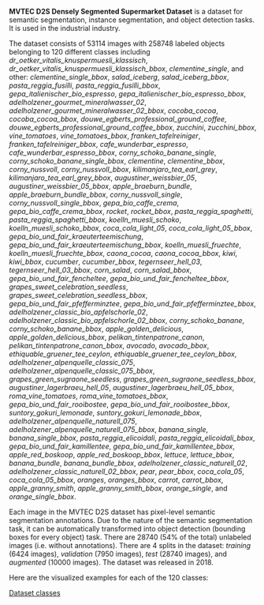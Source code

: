 **MVTEC D2S Densely Segmented Supermarket Dataset** is a dataset for semantic segmentation, instance segmentation, and object detection tasks. It is used in the industrial industry.

The dataset consists of 53114 images with 258748 labeled objects belonging to 120 different classes including *dr_oetker_vitalis_knuspermuesli_klassisch*, *dr_oetker_vitalis_knuspermuesli_klassisch_bbox*, *clementine_single*, and other: *clementine_single_bbox*, *salad_iceberg*, *salad_iceberg_bbox*, *pasta_reggia_fusilli*, *pasta_reggia_fusilli_bbox*, *gepa_italienischer_bio_espresso*, *gepa_italienischer_bio_espresso_bbox*, *adelholzener_gourmet_mineralwasser_02*, *adelholzener_gourmet_mineralwasser_02_bbox*, *cocoba_cocoa*, *cocoba_cocoa_bbox*, *douwe_egberts_professional_ground_coffee*, *douwe_egberts_professional_ground_coffee_bbox*, *zucchini*, *zucchini_bbox*, *vine_tomatoes*, *vine_tomatoes_bbox*, *franken_tafelreiniger*, *franken_tafelreiniger_bbox*, *cafe_wunderbar_espresso*, *cafe_wunderbar_espresso_bbox*, *corny_schoko_banane_single*, *corny_schoko_banane_single_bbox*, *clementine*, *clementine_bbox*, *corny_nussvoll*, *corny_nussvoll_bbox*, *kilimanjaro_tea_earl_grey*, *kilimanjaro_tea_earl_grey_bbox*, *augustiner_weissbier_05*, *augustiner_weissbier_05_bbox*, *apple_braeburn_bundle*, *apple_braeburn_bundle_bbox*, *corny_nussvoll_single*, *corny_nussvoll_single_bbox*, *gepa_bio_caffe_crema*, *gepa_bio_caffe_crema_bbox*, *rocket*, *rocket_bbox*, *pasta_reggia_spaghetti*, *pasta_reggia_spaghetti_bbox*, *koelln_muesli_schoko*, *koelln_muesli_schoko_bbox*, *coca_cola_light_05*, *coca_cola_light_05_bbox*, *gepa_bio_und_fair_kraeuterteemischung*, *gepa_bio_und_fair_kraeuterteemischung_bbox*, *koelln_muesli_fruechte*, *koelln_muesli_fruechte_bbox*, *caona_cocoa*, *caona_cocoa_bbox*, *kiwi*, *kiwi_bbox*, *cucumber*, *cucumber_bbox*, *tegernseer_hell_03*, *tegernseer_hell_03_bbox*, *corn_salad*, *corn_salad_bbox*, *gepa_bio_und_fair_fencheltee*, *gepa_bio_und_fair_fencheltee_bbox*, *grapes_sweet_celebration_seedless*, *grapes_sweet_celebration_seedless_bbox*, *gepa_bio_und_fair_pfefferminztee*, *gepa_bio_und_fair_pfefferminztee_bbox*, *adelholzener_classic_bio_apfelschorle_02*, *adelholzener_classic_bio_apfelschorle_02_bbox*, *corny_schoko_banane*, *corny_schoko_banane_bbox*, *apple_golden_delicious*, *apple_golden_delicious_bbox*, *pelikan_tintenpatrone_canon*, *pelikan_tintenpatrone_canon_bbox*, *avocado*, *avocado_bbox*, *ethiquable_gruener_tee_ceylon*, *ethiquable_gruener_tee_ceylon_bbox*, *adelholzener_alpenquelle_classic_075*, *adelholzener_alpenquelle_classic_075_bbox*, *grapes_green_sugraone_seedless*, *grapes_green_sugraone_seedless_bbox*, *augustiner_lagerbraeu_hell_05*, *augustiner_lagerbraeu_hell_05_bbox*, *roma_vine_tomatoes*, *roma_vine_tomatoes_bbox*, *gepa_bio_und_fair_rooibostee*, *gepa_bio_und_fair_rooibostee_bbox*, *suntory_gokuri_lemonade*, *suntory_gokuri_lemonade_bbox*, *adelholzener_alpenquelle_naturell_075*, *adelholzener_alpenquelle_naturell_075_bbox*, *banana_single*, *banana_single_bbox*, *pasta_reggia_elicoidali*, *pasta_reggia_elicoidali_bbox*, *gepa_bio_und_fair_kamillentee*, *gepa_bio_und_fair_kamillentee_bbox*, *apple_red_boskoop*, *apple_red_boskoop_bbox*, *lettuce*, *lettuce_bbox*, *banana_bundle*, *banana_bundle_bbox*, *adelholzener_classic_naturell_02*, *adelholzener_classic_naturell_02_bbox*, *pear*, *pear_bbox*, *coca_cola_05*, *coca_cola_05_bbox*, *oranges*, *oranges_bbox*, *carrot*, *carrot_bbox*, *apple_granny_smith*, *apple_granny_smith_bbox*, *orange_single*, and *orange_single_bbox*.

Each image in the MVTEC D2S dataset has pixel-level semantic segmentation annotations. Due to the nature of the semantic segmentation task, it can be automatically transformed into object detection (bounding boxes for every object) task. There are 28740 (54% of the total) unlabeled images (i.e. without annotations). There are 4 splits in the dataset: *training* (6424 images), *validation* (7950 images), *test* (28740 images), and *augmented* (10000 images). The dataset was released in 2018.

Here are the visualized examples for each of the 120 classes:

[Dataset classes](https://github.com/dataset-ninja/mvtec-d2s/raw/main/visualizations/classes_preview.webm)
